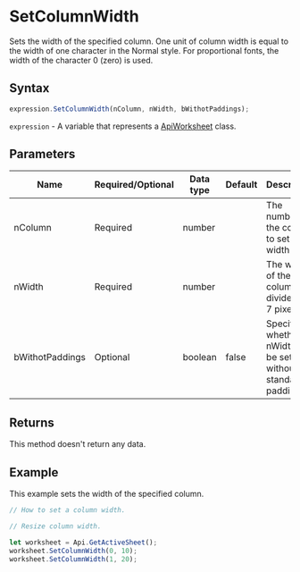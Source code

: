 # SetColumnWidth

Sets the width of the specified column.
One unit of column width is equal to the width of one character in the Normal style.
For proportional fonts, the width of the character 0 (zero) is used.

## Syntax

```javascript
expression.SetColumnWidth(nColumn, nWidth, bWithotPaddings);
```

`expression` - A variable that represents a [ApiWorksheet](../ApiWorksheet.md) class.

## Parameters

| **Name** | **Required/Optional** | **Data type** | **Default** | **Description** |
| ------------- | ------------- | ------------- | ------------- | ------------- |
| nColumn | Required | number |  | The number of the column to set the width to. |
| nWidth | Required | number |  | The width of the column divided by 7 pixels. |
| bWithotPaddings | Optional | boolean | false | Specifies whether nWidth will be set without standard paddings. |

## Returns

This method doesn't return any data.

## Example

This example sets the width of the specified column.

```javascript editor-xlsx
// How to set a column width.

// Resize column width.

let worksheet = Api.GetActiveSheet();
worksheet.SetColumnWidth(0, 10);
worksheet.SetColumnWidth(1, 20);

```
